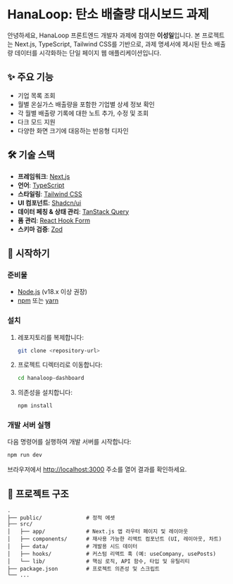 # HanaLoop: 탄소 배출량 대시보드 과제
안녕하세요, HanaLoop 프론트엔드 개발자 과제에 참여한 **이성일**입니다. 본 프로젝트는 Next.js, TypeScript, Tailwind CSS를 기반으로, 과제 명세서에 제시된 탄소 배출량 데이터를 시각화하는 단일 페이지 웹 애플리케이션입니다.

## ✨ 주요 기능

- 기업 목록 조회
- 월별 온실가스 배출량을 포함한 기업별 상세 정보 확인
- 각 월별 배출량 기록에 대한 노트 추가, 수정 및 조회
- 다크 모드 지원
- 다양한 화면 크기에 대응하는 반응형 디자인

## 🛠️ 기술 스택

- **프레임워크**: [Next.js](https://nextjs.org/)
- **언어**: [TypeScript](https://www.typescriptlang.org/)
- **스타일링**: [Tailwind CSS](https://tailwindcss.com/)
- **UI 컴포넌트**: [Shadcn/ui](https://ui.shadcn.com/)
- **데이터 페칭 & 상태 관리**: [TanStack Query](https://tanstack.com/query/latest)
- **폼 관리**: [React Hook Form](https://react-hook-form.com/)
- **스키마 검증**: [Zod](https://zod.dev/)

## 🚀 시작하기

### 준비물

- [Node.js](https://nodejs.org/) (v18.x 이상 권장)
- [npm](https://www.npmjs.com/) 또는 [yarn](https://yarnpkg.com/)

### 설치

1.  레포지토리를 복제합니다:
    ```bash
    git clone <repository-url>
    ```
2.  프로젝트 디렉터리로 이동합니다:
    ```bash
    cd hanaloop-dashboard
    ```
3.  의존성을 설치합니다:
    ```bash
    npm install
    ```

### 개발 서버 실행

다음 명령어를 실행하여 개발 서버를 시작합니다:

```bash
npm run dev
```

브라우저에서 [http://localhost:3000](http://localhost:3000) 주소를 열어 결과를 확인하세요.

## 📂 프로젝트 구조

```
.
├── public/              # 정적 에셋
├── src/
│   ├── app/             # Next.js 앱 라우터 페이지 및 레이아웃
│   ├── components/      # 재사용 가능한 리액트 컴포넌트 (UI, 레이아웃, 차트)
│   ├── data/            # 개발용 시드 데이터
│   ├── hooks/           # 커스텀 리액트 훅 (예: useCompany, usePosts)
│   └── lib/             # 핵심 로직, API 함수, 타입 및 유틸리티
├── package.json         # 프로젝트 의존성 및 스크립트
└── ...
```
